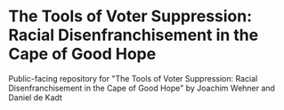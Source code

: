 # The Tools of Voter Suppression: Racial Disenfranchisement in the Cape of Good Hope
Public-facing repository for "The Tools of Voter Suppression: Racial Disenfranchisement in the Cape of Good Hope" by Joachim Wehner and Daniel de Kadt
